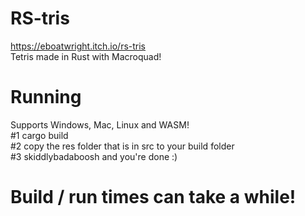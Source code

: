 # RS-tris
 https://eboatwright.itch.io/rs-tris<br>
 Tetris made in Rust with Macroquad!

# Running
 Supports Windows, Mac, Linux and WASM!<br>
  #1 cargo build<br>
  #2 copy the res folder that is in src to your build folder<br>
  #3 skiddlybadaboosh and you're done :)

# Build / run times can take a while!
